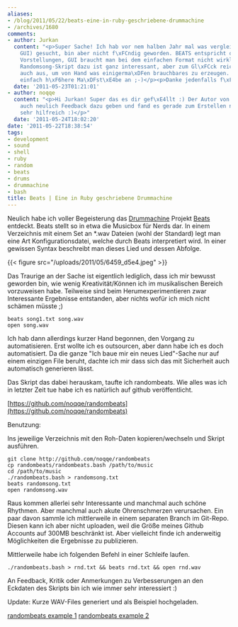 ```yaml
---
aliases:
- /blog/2011/05/22/beats-eine-in-ruby-geschriebene-drummachine
- /archives/1680
comments:
- author: Jurkan
  content: "<p>Super Sache! Ich hab vor nem halben Jahr mal was vergleichbares (mit
    GUI) gesucht, bin aber nicht f\xFCndig geworden. BEATS entspricht da genau meinen
    Vorstellungen, GUI braucht man bei dem einfachen Format nicht wirklich.</p><p>Das
    Randomsong-Skript dazu ist ganz interessant, aber zum Gl\xFCck reicht meine Kreativit\xE4t
    auch aus, um von Hand was einigerma\xDFen brauchbares zu erzeugen. Oder du setzt
    einfach h\xF6here Ma\xDFst\xE4be an ;-)</p><p>Danke jedenfalls f\xFCr den Tipp.</p>"
  date: '2011-05-23T01:21:01'
- author: noqqe
  content: "<p>Hi Jurkan! Super das es dir gef\xE4llt :) Der Autor von Beats hat mir
    auch neulich Feedback dazu geben und fand es gerade zum Erstellen neuer Ideen
    sehr hilfreich :)</p>"
  date: '2011-05-24T18:02:20'
date: '2011-05-22T18:38:54'
tags:
- development
- sound
- shell
- ruby
- random
- beats
- drums
- drummachine
- bash
title: Beats | Eine in Ruby geschriebene Drummachine
---
```


Neulich habe ich voller Begeisterung das
[Drummachine](http://beatsdrummachine.com/) Projekt
[Beats](https://github.com/jstrait/beats/) entdeckt. Beats stellt so in
etwa die Musicbox für Nerds dar. In einem Verzeichnis mit einem Set an
\*.wav Dateien (wohl der Standard) legt man eine Art Konfigurationsdatei,
welche durch Beats interpretiert wird. In einer gewissen Syntax beschreibt
man dieses Lied und dessen Abfolge.

{{< figure src="/uploads/2011/05/6459_d5e4.jpeg" >}}

Das Traurige an der Sache ist eigentlich lediglich, dass ich mir bewusst
geworden bin, wie wenig Kreativität/Können ich im musikalischen Bereich
vorzuweisen habe. Teilweise sind beim Herumexperimentieren zwar
Interessante Ergebnisse entstanden, aber nichts wofür ich mich nicht
schämen müsste ;)

```
beats song1.txt song.wav
open song.wav
```

Ich hab dann allerdings kurzer Hand begonnen, den Vorgang zu
automatisieren. Erst wollte ich es outsourcen, aber dann habe ich es doch
automatisiert. Da die ganze "Ich baue mir ein neues Lied"-Sache nur auf
einem einzigen File beruht, dachte ich mir dass sich das mit Sicherheit
auch automatisch generieren lässt.

Das Skript das dabei herauskam, taufte ich randombeats. Wie alles was ich
in letzter Zeit tue habe ich es natürlich auf github veröffentlicht.

[https://github.com/noqqe/randombeats](https://github.com/noqqe/randombeats)

Benutzung:

Ins jeweilige Verzeichnis mit den Roh-Daten kopieren/wechseln und Skript
ausführen.

```
git clone http://github.com/noqqe/randombeats
cp randombeats/randombeats.bash /path/to/music
cd /path/to/music
./randombeats.bash > randomsong.txt
beats randomsong.txt
open randomsong.wav
```

Raus kommen allerlei sehr Interessante und manchmal auch schöne Rhythmen.
Aber manchmal auch akute Ohrenschmerzen verursachen. Ein paar davon sammle
ich mittlerweile in einem separaten Branch im Git-Repo. Diesen kann ich
aber nicht uploaden, weil die Größe meines Github Accounts auf 300MB
beschränkt ist. Aber vielleicht finde ich anderweitig Möglichkeiten die
Ergebnisse zu publizieren.

Mittlerweile habe ich folgenden Befehl in einer Schleife laufen.

```
./randombeats.bash > rnd.txt && beats rnd.txt && open rnd.wav
```

An Feedback, Kritik oder Anmerkungen zu Verbesserungen an den Eckdaten des
Skripts bin ich wie immer sehr interessiert :)

Update: Kurze WAV-Files generiert und als Beispiel hochgeladen.

[randombeats example 1](/uploads/2011/05/rnd.mp3)
[randombeats example 2](/uploads/2011/05/wheep.mp3)

